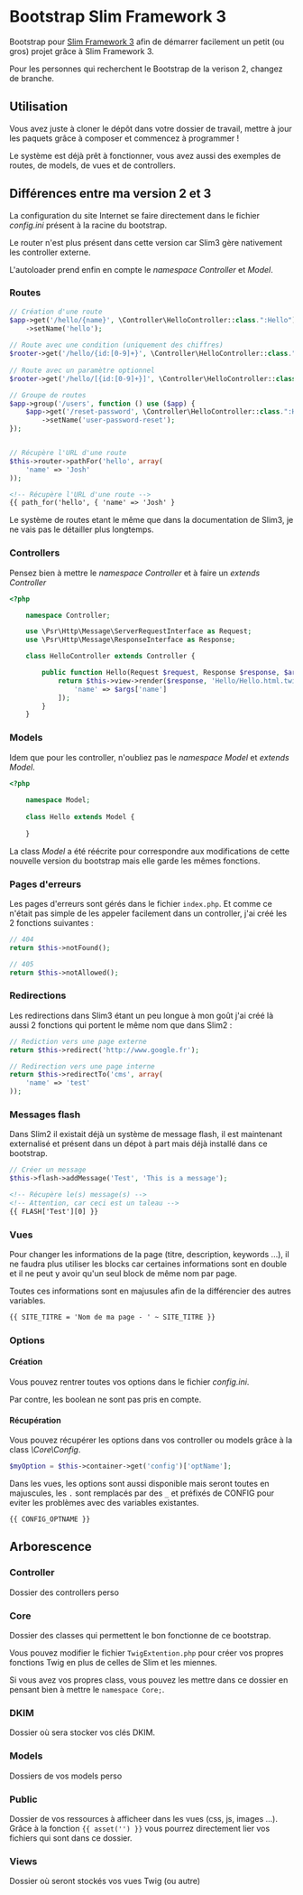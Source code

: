 # Bootstrap Slim Framework 3

Bootstrap pour [Slim Framework 3](http://www.slimframework.com/) afin de démarrer facilement un petit (ou gros) projet grâce à Slim Framework 3.

Pour les personnes qui recherchent le Bootstrap de la verison 2, changez de branche.

## Utilisation
Vous avez juste à cloner le dépôt dans votre dossier de travail, mettre à jour les paquets grâce à composer et commencez à programmer !  
    
Le système est déjà prêt à fonctionner, vous avez aussi des exemples de routes, de models, de vues et de controllers.


## Différences entre ma version 2 et 3

La configuration du site Internet se faire directement dans le fichier *config.ini* présent à la racine du bootstrap.

Le router n'est plus présent dans cette version car Slim3 gère nativement les controller externe.

L'autoloader prend enfin en compte le *namespace* *Controller* et *Model*.

### Routes
```php
// Création d'une route
$app->get('/hello/{name}', \Controller\HelloController::class.":Hello")
    ->setName('hello');
       
// Route avec une condition (uniquement des chiffres)
$rooter->get('/hello/{id:[0-9]+}', \Controller\HelloController::class.":Hello");
       
// Route avec un paramètre optionnel
$rooter->get('/hello/[{id:[0-9]+}]', \Controller\HelloController::class.":Hello");

// Groupe de routes
$app->group('/users', function () use ($app) {
    $app->get('/reset-password', \Controller\HelloController::class.":Hello")
        ->setName('user-password-reset');
});


// Récupère l'URL d'une route
$this->router->pathFor('hello', array(
    'name' => 'Josh'
));
```

```html
<!-- Récupère l'URL d'une route -->
{{ path_for('hello', { 'name' => 'Josh' }
```

Le système de routes etant le même que dans la documentation de Slim3, je ne vais pas le détailler plus longtemps.

### Controllers
Pensez bien à mettre le *namespace Controller* et à faire un *extends Controller*
```php
<?php

    namespace Controller;

    use \Psr\Http\Message\ServerRequestInterface as Request;
    use \Psr\Http\Message\ResponseInterface as Response;

    class HelloController extends Controller {

        public function Hello(Request $request, Response $response, $args) {
            return $this->view->render($response, 'Hello/Hello.html.twig', [
                'name' => $args['name']
            ]);
        }
    }
```

### Models
Idem que pour les controller, n'oubliez pas le *namespace Model* et *extends Model*.
```php
<?php
    
    namespace Model;
    
    class Hello extends Model {
        
    }
```
La class *Model* a été réécrite pour correspondre aux modifications de cette nouvelle version du bootstrap mais elle garde les mêmes fonctions.

### Pages d'erreurs
Les pages d'erreurs sont gérés dans le fichier `index.php`. Et comme ce n'était pas simple de les appeler facilement dans un controller, j'ai créé les 2 fonctions suivantes :
```php
// 404
return $this->notFound();

// 405
return $this->notAllowed();
```

### Redirections
Les redirections dans Slim3 étant un peu longue à mon goût j'ai créé là aussi 2 fonctions qui portent le même nom que dans Slim2 :
```php
// Rediction vers une page externe
return $this->redirect('http://www.google.fr');

// Redirection vers une page interne
return $this->redirectTo('cms', array(
    'name' => 'test'
));
```

### Messages flash
Dans Slim2 il existait déjà un système de message flash, il est maintenant externalisé et présent dans un dépot à part mais déjà installé dans ce bootstrap.
```php
// Créer un message
$this->flash->addMessage('Test', 'This is a message');
```

```html
<!-- Récupère le(s) message(s) -->
<!-- Attention, car ceci est un taleau -->
{{ FLASH['Test'][0] }}
```

### Vues
Pour changer les informations de la page (titre, description, keywords ...), il ne faudra plus utiliser les blocks car certaines informations sont en double et il ne peut y avoir qu'un seul block de même nom par page.

Toutes ces informations sont en majusules afin de la différencier des autres variables.
```html
{{ SITE_TITRE = 'Nom de ma page - ' ~ SITE_TITRE }}
```

### Options

#### Création
Vous pouvez rentrer toutes vos options dans le fichier *config.ini*.

Par contre, les boolean ne sont pas pris en compte.

#### Récupération
Vous pouvez récupérer les options dans vos controller ou models grâce à la class *\Core\Config*.
```php
$myOption = $this->container->get('config')['optName'];
```

Dans les vues, les options sont aussi disponible mais seront toutes en majuscules, les `.` sont remplacés par des `_` et préfixés de CONFIG pour eviter les problèmes avec des variables existantes.
```twig
{{ CONFIG_OPTNAME }}
```



## Arborescence

### Controller
Dossier des controllers perso
 
### Core
Dossier des classes qui permettent le bon fonctionne de ce bootstrap.

Vous pouvez modifier le fichier `TwigExtention.php` pour créer vos propres fonctions Twig en plus de celles de Slim et les miennes.
        
Si vous avez vos propres class, vous pouvez les mettre dans ce dossier en pensant bien à mettre le `namespace Core;`.

### DKIM
Dossier où sera stocker vos clés DKIM.

### Models
Dossiers de vos models perso

### Public
Dossier de vos ressources à afficheer dans les vues (css, js, images ...). Grâce à la fonction `{{ asset('') }}` vous pourrez directement lier vos fichiers qui sont dans ce dossier.

### Views
Dossier où seront stockés vos vues Twig (ou autre)